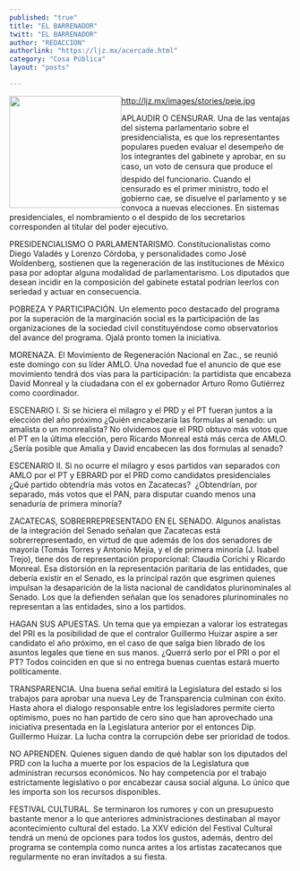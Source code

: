 ```yaml
---
published: "true"
title: "EL BARRENADOR"
twitt: "EL BARRENADOR"
author: "REDACCION"
authorlink: "https://ljz.mx/acercade.html"
category: "Cosa Pública"
layout: "posts"

---
```

http://ljz.mx/images/stories/peje.jpg
<img src="http://ljz.mx/images/stories/peje.jpg" border="0" width="200" style="float: left;" />


  APLAUDIR O CENSURAR. Una de las ventajas del sistema parlamentario sobre el presidencialista, es que los representantes populares pueden evaluar el desempeño de los integrantes del gabinete y aprobar, en su caso, un voto de censura que produce el despido del funcionario. Cuando el censurado es el primer ministro, todo el gobierno cae, se disuelve el parlamento y se convoca a nuevas elecciones. En sistemas presidenciales, el nombramiento o el despido de los secretarios corresponden al titular del poder ejecutivo.



  PRESIDENCIALISMO O PARLAMENTARISMO. Constitucionalistas como Diego Valadés y Lorenzo Córdoba, y personalidades como José Woldenberg, sostienen que la regeneración de las instituciones de México pasa por adoptar alguna modalidad de parlamentarismo. Los diputados que desean incidir en la composición del gabinete estatal podrían leerlos con seriedad y actuar en consecuencia.



  POBREZA Y PARTICIPACIÓN. Un elemento poco destacado del programa por la superación de la marginación social es la participación de las organizaciones de la sociedad civil constituyéndose como observatorios del avance del programa. Ojalá pronto tomen la iniciativa.



  MORENAZA. El Movimiento de Regeneración Nacional en Zac., se reunió este domingo con su líder AMLO. Una novedad fue el anuncio de que ese movimiento tendrá dos vías para la participación: la partidista que encabeza David Monreal y la ciudadana con el ex gobernador Arturo Romo Gutiérrez como coordinador.



  ESCENARIO I. Si se hiciera el milagro y el PRD y el PT fueran juntos a la elección del año próximo ¿Quién encabezaría las formulas al senado: un amalista o un monrealista? No olvidemos que el PRD obtuvo más votos que el PT en la última elección, pero Ricardo Monreal está más cerca de AMLO. ¿Sería posible que Amalia y David encabecen las dos formulas al senado?



  ESCENARIO II. Si no ocurre el milagro y esos partidos van separados con AMLO por el PT y EBRARD por el PRD como candidatos presidenciales ¿Qué partido obtendría más votos en Zacatecas?  ¿Obtendrían, por separado, más votos que el PAN, para disputar cuando menos una senaduría de primera minoría?



  ZACATECAS, SOBRERREPRESENTADO EN EL SENADO. Algunos analistas de la integración del Senado señalan que Zacatecas está sobrerrepresentado, en virtud de que además de los dos senadores de mayoría (Tomás Torres y Antonio Mejía, y el de primera minoría (J. Isabel Trejo), tiene dos de representación proporcional: Claudia Corichi y Ricardo Monreal. Esa distorsión en la representación paritaria de las entidades, que debería existir en el Senado, es la principal razón que esgrimen quienes impulsan la desaparición de la lista nacional de candidatos plurinominales al Senado. Los que la defienden señalan que los senadores plurinominales no representan a las entidades, sino a los partidos.



  HAGAN SUS APUESTAS. Un tema que ya empiezan a valorar los estrategas del PRI es la posibilidad de que el contralor Guillermo Huizar aspire a ser candidato el año próximo, en el caso de que salga bien librado de los asuntos legales que tiene en sus manos. ¿Querrá serlo por el PRI o por el PT? Todos coinciden en que si no entrega buenas cuentas estará muerto políticamente.



  TRANSPARENCIA. Una buena señal emitirá la Legislatura del estado si los trabajos para aprobar una nueva Ley de Transparencia culminan con éxito.  Hasta ahora el dialogo responsable entre los legisladores permite cierto   optimismo, pues no han partido de cero sino que han aprovechado una iniciativa presentada en la Legislatura anterior por el entonces Dip. Guillermo Huizar. La lucha contra la corrupción debe ser prioridad de todos.



  NO APRENDEN. Quienes siguen dando de qué hablar son los diputados del PRD con la lucha a muerte por los espacios de la Legislatura que administran recursos económicos. No hay competencia por el trabajo estrictamente legislativo o por encabezar causa social alguna. Lo único que les importa son los recursos disponibles.



  FESTIVAL CULTURAL. Se terminaron los rumores y con un presupuesto bastante menor a lo que anteriores administraciones destinaban al mayor acontecimiento cultural del estado. La XXV edición del Festival Cultural tendrá un menú de opciones para todos los gustos, además, dentro del programa se contempla como nunca antes a los artistas zacatecanos que regularmente no eran invitados a su fiesta.

